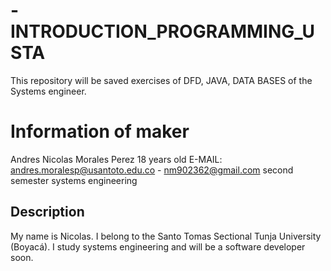 # -INTRODUCTION_PROGRAMMING_USTA
This repository will be saved exercises of DFD, JAVA, DATA BASES of the Systems engineer.
# Information of maker
Andres Nicolas Morales Perez
18 years old
E-MAIL: andres.moralesp@usantoto.edu.co - nm902362@gmail.com
second semester systems engineering
## Description
My name is Nicolas. I belong to the Santo Tomas Sectional Tunja University (Boyacá). I study systems engineering and will be a software developer soon.
